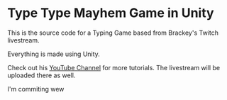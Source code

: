# Type Type Mayhem Game in Unity
This is the source code for a Typing Game based from Brackey's Twitch livestream.

Everything is made using Unity.

Check out his [YouTube Channel](http://youtube.com/brackeys) for more tutorials. The livestream will be uploaded there as well.

I'm commiting wew